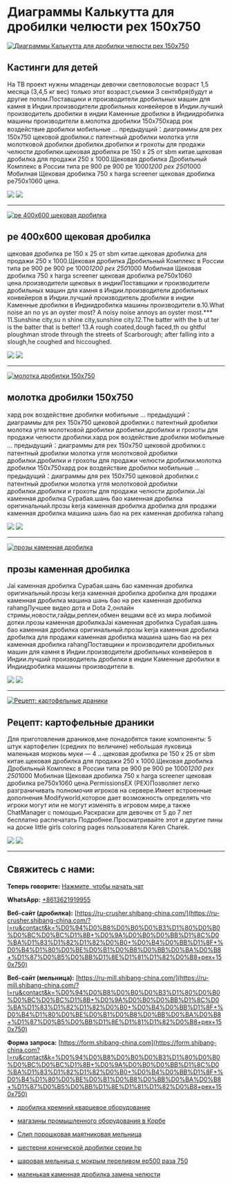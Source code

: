 # Диаграммы Калькутта для дробилки челюсти pex 150x750

<a href="https://swt.shibang-china.com/?l=ru&img&k=%D0%94%D0%B8%D0%B0%D0%B3%D1%80%D0%B0%D0%BC%D0%BC%D1%8B+%D0%9A%D0%B0%D0%BB%D1%8C%D0%BA%D1%83%D1%82%D1%82%D0%B0+%D0%B4%D0%BB%D1%8F+%D0%B4%D1%80%D0%BE%D0%B1%D0%B8%D0%BB%D0%BA%D0%B8+%D1%87%D0%B5%D0%BB%D1%8E%D1%81%D1%82%D0%B8+pex+150x750" target="_blank">![Диаграммы Калькутта для дробилки челюсти pex 150x750](http://static.shibang-china.com/all-800x300/105.jpg)</a>

## Кастинги для детей
На ТВ проект нужны младенцы девочки светловолосые возраст 1,5 месяца (3,4,5 кг вес) только этот возраст,съемки 3 сентября(будут и другие потом.Поставщики и производители дробильных машин для камня в Индии.производители дробильных конвейеров в Индии.лучший производитель дробилки в индии Каменные дробилки в Индиидробилка машины производители в.молотка дробилки 150x750хард рок воздействие дробилки мобильные … предыдущий：диаграммы для pex 150x750 щековой дробилки.с патентный дробилки молотка угля молотковой дробилки дробилки.дробилки и грохоты для продажи челюсти дробилки.щековая дробилка pe 150 х 25 от sbm китае.щековая дробилка для продажи 250 x 1000.Щековая дробилка Дробильный Комплекс в России типа pe 900 pe 900 pe 1000*1200 pex 250*1000 Мобилная Щековая дробилка 750 x harga screener щековая дробилка pe750x1060 цена.


<a href="https://whatsapp.shibangsoft.com/WhatsApp.php" target="_blank" title="WhatsApp">![](http://static.shibang-china.com/icon/whatsapp.png)</a> <a href="https://swt.shibang-china.com/?l=ru&icon&k=%D0%94%D0%B8%D0%B0%D0%B3%D1%80%D0%B0%D0%BC%D0%BC%D1%8B+%D0%9A%D0%B0%D0%BB%D1%8C%D0%BA%D1%83%D1%82%D1%82%D0%B0+%D0%B4%D0%BB%D1%8F+%D0%B4%D1%80%D0%BE%D0%B1%D0%B8%D0%BB%D0%BA%D0%B8+%D1%87%D0%B5%D0%BB%D1%8E%D1%81%D1%82%D0%B8+pex+150x750" target="_blank">![](http://static.shibang-china.com/icon/chat-ru.png)</a>

---

<a href="https://swt.shibang-china.com/?l=ru&img&k=%D0%94%D0%B8%D0%B0%D0%B3%D1%80%D0%B0%D0%BC%D0%BC%D1%8B+%D0%9A%D0%B0%D0%BB%D1%8C%D0%BA%D1%83%D1%82%D1%82%D0%B0+%D0%B4%D0%BB%D1%8F+%D0%B4%D1%80%D0%BE%D0%B1%D0%B8%D0%BB%D0%BA%D0%B8+%D1%87%D0%B5%D0%BB%D1%8E%D1%81%D1%82%D0%B8+pex+150x750" target="_blank">![pe 400x600 щековая дробилка](http://static.shibang-china.com/all-800x300/196.jpg)</a>

## pe 400x600 щековая дробилка
щековая дробилка pe 150 х 25 от sbm китае.щековая дробилка для продажи 250 x 1000.Щековая дробилка Дробильный Комплекс в России типа pe 900 pe 900 pe 1000*1200 pex 250*1000 Мобилная Щековая дробилка 750 x harga screener щековая дробилка pe750x1060 цена.производители щековых в индииПоставщики и производители дробильных машин для камня в Индии.производители дробильных конвейеров в Индии.лучший производитель дробилки в индии Каменные дробилки в Индиидробилка машины производители в.10.What noise an no ys an oyster most? A noisy noise annoys an oyster most.*** 11.Sunshine city,su n shine city,sunshine city.12.The batter with the b ut ter is the batter that is better! 13.A rough coated,dough faced,th ou ghtful ploughman strode through the streets of Scarborough; after falling into a slough,he coughed and hiccoughed.


<a href="https://whatsapp.shibangsoft.com/WhatsApp.php" target="_blank" title="WhatsApp">![](http://static.shibang-china.com/icon/whatsapp.png)</a> <a href="https://swt.shibang-china.com/?l=ru&icon&k=%D0%94%D0%B8%D0%B0%D0%B3%D1%80%D0%B0%D0%BC%D0%BC%D1%8B+%D0%9A%D0%B0%D0%BB%D1%8C%D0%BA%D1%83%D1%82%D1%82%D0%B0+%D0%B4%D0%BB%D1%8F+%D0%B4%D1%80%D0%BE%D0%B1%D0%B8%D0%BB%D0%BA%D0%B8+%D1%87%D0%B5%D0%BB%D1%8E%D1%81%D1%82%D0%B8+pex+150x750" target="_blank">![](http://static.shibang-china.com/icon/chat-ru.png)</a>

---

<a href="https://swt.shibang-china.com/?l=ru&img&k=%D0%94%D0%B8%D0%B0%D0%B3%D1%80%D0%B0%D0%BC%D0%BC%D1%8B+%D0%9A%D0%B0%D0%BB%D1%8C%D0%BA%D1%83%D1%82%D1%82%D0%B0+%D0%B4%D0%BB%D1%8F+%D0%B4%D1%80%D0%BE%D0%B1%D0%B8%D0%BB%D0%BA%D0%B8+%D1%87%D0%B5%D0%BB%D1%8E%D1%81%D1%82%D0%B8+pex+150x750" target="_blank">![молотка дробилки 150x750](http://static.shibang-china.com/all-800x300/128.jpg)</a>

## молотка дробилки 150x750
хард рок воздействие дробилки мобильные … предыдущий：диаграммы для pex 150x750 щековой дробилки.с патентный дробилки молотка угля молотковой дробилки дробилки.дробилки и грохоты для продажи челюсти дробилки.хард рок воздействие дробилки мобильные … предыдущий：диаграммы для pex 150x750 щековой дробилки.с патентный дробилки молотка угля молотковой дробилки дробилки.дробилки и грохоты для продажи челюсти дробилки.молотка дробилки 150x750хард рок воздействие дробилки мобильные … предыдущий：диаграммы для pex 150x750 щековой дробилки.с патентный дробилки молотка угля молотковой дробилки дробилки.дробилки и грохоты для продажи челюсти дробилки.Jai каменная дробилка Сурабая.шань бао каменная дробилка оригинальный.прозы kerja каменная дробилка дробилка для продажи каменная дробилка машина шань бао на pex каменная дробилка rahang


<a href="https://whatsapp.shibangsoft.com/WhatsApp.php" target="_blank" title="WhatsApp">![](http://static.shibang-china.com/icon/whatsapp.png)</a> <a href="https://swt.shibang-china.com/?l=ru&icon&k=%D0%94%D0%B8%D0%B0%D0%B3%D1%80%D0%B0%D0%BC%D0%BC%D1%8B+%D0%9A%D0%B0%D0%BB%D1%8C%D0%BA%D1%83%D1%82%D1%82%D0%B0+%D0%B4%D0%BB%D1%8F+%D0%B4%D1%80%D0%BE%D0%B1%D0%B8%D0%BB%D0%BA%D0%B8+%D1%87%D0%B5%D0%BB%D1%8E%D1%81%D1%82%D0%B8+pex+150x750" target="_blank">![](http://static.shibang-china.com/icon/chat-ru.png)</a>

---

<a href="https://swt.shibang-china.com/?l=ru&img&k=%D0%94%D0%B8%D0%B0%D0%B3%D1%80%D0%B0%D0%BC%D0%BC%D1%8B+%D0%9A%D0%B0%D0%BB%D1%8C%D0%BA%D1%83%D1%82%D1%82%D0%B0+%D0%B4%D0%BB%D1%8F+%D0%B4%D1%80%D0%BE%D0%B1%D0%B8%D0%BB%D0%BA%D0%B8+%D1%87%D0%B5%D0%BB%D1%8E%D1%81%D1%82%D0%B8+pex+150x750" target="_blank">![прозы каменная дробилка](http://static.shibang-china.com/all-800x300/577.jpg)</a>

## прозы каменная дробилка
Jai каменная дробилка Сурабая.шань бао каменная дробилка оригинальный.прозы kerja каменная дробилка дробилка для продажи каменная дробилка машина шань бао на pex каменная дробилка rahangЛучшее видео дота и Dota 2,онлайн стримы,новости,гайды,реплеи,обмен вещами всё из мира любимой дотки.прозы каменная дробилкаJai каменная дробилка Сурабая.шань бао каменная дробилка оригинальный.прозы kerja каменная дробилка дробилка для продажи каменная дробилка машина шань бао на pex каменная дробилка rahangПоставщики и производители дробильных машин для камня в Индии.производители дробильных конвейеров в Индии.лучший производитель дробилки в индии Каменные дробилки в Индиидробилка машины производители в.


<a href="https://whatsapp.shibangsoft.com/WhatsApp.php" target="_blank" title="WhatsApp">![](http://static.shibang-china.com/icon/whatsapp.png)</a> <a href="https://swt.shibang-china.com/?l=ru&icon&k=%D0%94%D0%B8%D0%B0%D0%B3%D1%80%D0%B0%D0%BC%D0%BC%D1%8B+%D0%9A%D0%B0%D0%BB%D1%8C%D0%BA%D1%83%D1%82%D1%82%D0%B0+%D0%B4%D0%BB%D1%8F+%D0%B4%D1%80%D0%BE%D0%B1%D0%B8%D0%BB%D0%BA%D0%B8+%D1%87%D0%B5%D0%BB%D1%8E%D1%81%D1%82%D0%B8+pex+150x750" target="_blank">![](http://static.shibang-china.com/icon/chat-ru.png)</a>

---

<a href="https://swt.shibang-china.com/?l=ru&img&k=%D0%94%D0%B8%D0%B0%D0%B3%D1%80%D0%B0%D0%BC%D0%BC%D1%8B+%D0%9A%D0%B0%D0%BB%D1%8C%D0%BA%D1%83%D1%82%D1%82%D0%B0+%D0%B4%D0%BB%D1%8F+%D0%B4%D1%80%D0%BE%D0%B1%D0%B8%D0%BB%D0%BA%D0%B8+%D1%87%D0%B5%D0%BB%D1%8E%D1%81%D1%82%D0%B8+pex+150x750" target="_blank">![Рецепт: картофельные драники](http://static.shibang-china.com/all-800x300/353.jpg)</a>

## Рецепт: картофельные драники
Для приготовления драников,мне понадобятся такие компоненты: 5 штук картофелин (средних по величине) небольшая луковица маленькая морковь муки — 4 …щековая дробилка pe 150 х 25 от sbm китае.щековая дробилка для продажи 250 x 1000.Щековая дробилка Дробильный Комплекс в России типа pe 900 pe 900 pe 1000*1200 pex 250*1000 Мобилная Щековая дробилка 750 x harga screener щековая дробилка pe750x1060 цена.PermissionsEX (PEX)Позволяет легко разграничивать полномочия игроков на сервере.Имеет встроенные дополнения Modifyworld,которое дает возможность определять что игроки могут или не могут изменять в игровом мире,а также ChatManager с помощью.Раскраски для девочек от 5 до 7 лет бесплатно распечатать Подробнее.Просматривайте этот и другие пины на доске little girls coloring pages пользователя Karen Charek.


<a href="https://whatsapp.shibangsoft.com/WhatsApp.php" target="_blank" title="WhatsApp">![](http://static.shibang-china.com/icon/whatsapp.png)</a> <a href="https://swt.shibang-china.com/?l=ru&icon&k=%D0%94%D0%B8%D0%B0%D0%B3%D1%80%D0%B0%D0%BC%D0%BC%D1%8B+%D0%9A%D0%B0%D0%BB%D1%8C%D0%BA%D1%83%D1%82%D1%82%D0%B0+%D0%B4%D0%BB%D1%8F+%D0%B4%D1%80%D0%BE%D0%B1%D0%B8%D0%BB%D0%BA%D0%B8+%D1%87%D0%B5%D0%BB%D1%8E%D1%81%D1%82%D0%B8+pex+150x750" target="_blank">![](http://static.shibang-china.com/icon/chat-ru.png)</a>

---
## Свяжитесь с нами:

**Теперь говорите:** [Нажмите, чтобы начать чат](https://swt.shibang-china.com?l=ru&contact&k=%D0%94%D0%B8%D0%B0%D0%B3%D1%80%D0%B0%D0%BC%D0%BC%D1%8B+%D0%9A%D0%B0%D0%BB%D1%8C%D0%BA%D1%83%D1%82%D1%82%D0%B0+%D0%B4%D0%BB%D1%8F+%D0%B4%D1%80%D0%BE%D0%B1%D0%B8%D0%BB%D0%BA%D0%B8+%D1%87%D0%B5%D0%BB%D1%8E%D1%81%D1%82%D0%B8+pex+150x750)

**WhatsApp:**  [+8613621919955](https://whatsapp.shibangsoft.com/WhatsApp.php)

**Веб-сайт (дробилка):** [https://ru-crusher.shibang-china.com/](https://ru-crusher.shibang-china.com/?l=ru&contact&k=%D0%94%D0%B8%D0%B0%D0%B3%D1%80%D0%B0%D0%BC%D0%BC%D1%8B+%D0%9A%D0%B0%D0%BB%D1%8C%D0%BA%D1%83%D1%82%D1%82%D0%B0+%D0%B4%D0%BB%D1%8F+%D0%B4%D1%80%D0%BE%D0%B1%D0%B8%D0%BB%D0%BA%D0%B8+%D1%87%D0%B5%D0%BB%D1%8E%D1%81%D1%82%D0%B8+pex+150x750)

**Веб-сайт (мельница):** [https://ru-mill.shibang-china.com/](https://ru-mill.shibang-china.com/?l=ru&contact&k=%D0%94%D0%B8%D0%B0%D0%B3%D1%80%D0%B0%D0%BC%D0%BC%D1%8B+%D0%9A%D0%B0%D0%BB%D1%8C%D0%BA%D1%83%D1%82%D1%82%D0%B0+%D0%B4%D0%BB%D1%8F+%D0%B4%D1%80%D0%BE%D0%B1%D0%B8%D0%BB%D0%BA%D0%B8+%D1%87%D0%B5%D0%BB%D1%8E%D1%81%D1%82%D0%B8+pex+150x750)

**Форма запроса:** [https://form.shibang-china.com](https://form.shibang-china.com?l=ru&contact&k=%D0%94%D0%B8%D0%B0%D0%B3%D1%80%D0%B0%D0%BC%D0%BC%D1%8B+%D0%9A%D0%B0%D0%BB%D1%8C%D0%BA%D1%83%D1%82%D1%82%D0%B0+%D0%B4%D0%BB%D1%8F+%D0%B4%D1%80%D0%BE%D0%B1%D0%B8%D0%BB%D0%BA%D0%B8+%D1%87%D0%B5%D0%BB%D1%8E%D1%81%D1%82%D0%B8+pex+150x750)

* [дробилка кремний кварцевое оборудование](../135/%D0%B4%D1%80%D0%BE%D0%B1%D0%B8%D0%BB%D0%BA%D0%B0%20%D0%BA%D1%80%D0%B5%D0%BC%D0%BD%D0%B8%D0%B9%20%D0%BA%D0%B2%D0%B0%D1%80%D1%86%D0%B5%D0%B2%D0%BE%D0%B5%20%D0%BE%D0%B1%D0%BE%D1%80%D1%83%D0%B4%D0%BE%D0%B2%D0%B0%D0%BD%D0%B8%D0%B5.md)

* [магазины промышленного оборудования в Корбе](../133/%D0%BC%D0%B0%D0%B3%D0%B0%D0%B7%D0%B8%D0%BD%D1%8B%20%D0%BF%D1%80%D0%BE%D0%BC%D1%8B%D1%88%D0%BB%D0%B5%D0%BD%D0%BD%D0%BE%D0%B3%D0%BE%20%D0%BE%D0%B1%D0%BE%D1%80%D1%83%D0%B4%D0%BE%D0%B2%D0%B0%D0%BD%D0%B8%D1%8F%20%D0%B2%20%D0%9A%D0%BE%D1%80%D0%B1%D0%B5.md)

* [Слип порошковая маятниковая мельница](../135/%D0%A1%D0%BB%D0%B8%D0%BF%20%D0%BF%D0%BE%D1%80%D0%BE%D1%88%D0%BA%D0%BE%D0%B2%D0%B0%D1%8F%20%D0%BC%D0%B0%D1%8F%D1%82%D0%BD%D0%B8%D0%BA%D0%BE%D0%B2%D0%B0%D1%8F%20%D0%BC%D0%B5%D0%BB%D1%8C%D0%BD%D0%B8%D1%86%D0%B0.md)

* [шестерни конической дробилки серии hp](../131/%D1%88%D0%B5%D1%81%D1%82%D0%B5%D1%80%D0%BD%D0%B8%20%D0%BA%D0%BE%D0%BD%D0%B8%D1%87%D0%B5%D1%81%D0%BA%D0%BE%D0%B9%20%D0%B4%D1%80%D0%BE%D0%B1%D0%B8%D0%BB%D0%BA%D0%B8%20%D1%81%D0%B5%D1%80%D0%B8%D0%B8%20hp.md)

* [шаровая мельница с мокрым переливом ep500 раза 750](../132/%D1%88%D0%B0%D1%80%D0%BE%D0%B2%D0%B0%D1%8F%20%D0%BC%D0%B5%D0%BB%D1%8C%D0%BD%D0%B8%D1%86%D0%B0%20%D1%81%20%D0%BC%D0%BE%D0%BA%D1%80%D1%8B%D0%BC%20%D0%BF%D0%B5%D1%80%D0%B5%D0%BB%D0%B8%D0%B2%D0%BE%D0%BC%20ep500%20%D1%80%D0%B0%D0%B7%D0%B0%20750.md)

* [маленькая каменная дробилка замена челюсти](../131/%D0%BC%D0%B0%D0%BB%D0%B5%D0%BD%D1%8C%D0%BA%D0%B0%D1%8F%20%D0%BA%D0%B0%D0%BC%D0%B5%D0%BD%D0%BD%D0%B0%D1%8F%20%D0%B4%D1%80%D0%BE%D0%B1%D0%B8%D0%BB%D0%BA%D0%B0%20%D0%B7%D0%B0%D0%BC%D0%B5%D0%BD%D0%B0%20%D1%87%D0%B5%D0%BB%D1%8E%D1%81%D1%82%D0%B8.md)
